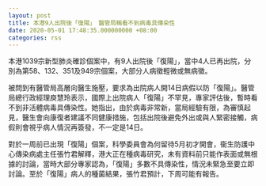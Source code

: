 ```yaml
---
layout: post
title: 本港9人出院後「復陽」　醫管局稱看不到病毒具傳染性
date: 2020-05-01 17:48:35.000000000 +08:00
categories: rss
---
```


本港1039宗新型肺炎確診個案中，有9人出院後「復陽」，當中4人已再出院，分別為第58、132、351及949宗個案，大部分人病徵輕微或無病徵。

被問到有醫管局高層向醫生施壓，要求為出院病人開14日病假以防「復陽」。醫管局總行政經理庾慧玲表示，國際上出院病人「復陽」不罕見，專家評估後，暫時看不到非活體病毒具傳染性。她指出，由於病毒非常新，當局經驗有限，為審慎起見，醫生會向康復者建議不同健康措施，包括出院後避免外出或與人緊密接觸，病假則會視乎病人情況再簽發，不一定是14日。

對於一周前已出現「復陽」個案，科學委員會為何留待5月初才開會，衞生防護中心傳染病處主任張竹君解釋，港大正在種病毒研究，未有資料前只能作表面或無根據的討論，當時大部分專家認為，「復陽」多數不具傳染性，情況未緊急至要立即討論。至於「復陽」病人的種菌結果，張竹君預計，下周可能有報告。
